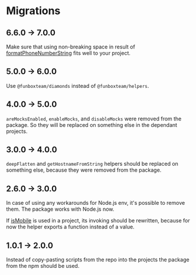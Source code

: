 # Migrations

## 6.6.0 → 7.0.0

Make sure that using non-breaking space in result of [formatPhoneNumberString](./lib/format-phone-number-string.ts)
fits well to your project.


## 5.0.0 → 6.0.0

Use `@funboxteam/diamonds` instead of `@funboxteam/helpers`.


## 4.0.0 → 5.0.0

`areMocksEnabled`, `enableMocks`, and `disableMocks` were removed from the package. So they will be replaced 
on something else in the dependant projects. 


## 3.0.0 → 4.0.0

`deepFlatten` and `getHostnameFromString` helpers should be replaced on something else, because they were removed 
from the package.


## 2.6.0 → 3.0.0

In case of using any workarounds for Node.js env, it's possible to remove them. 
The package works with Node.js now.

If [isMobile](./lib/is-mobile.js) is used in a project, its invoking should be rewritten, because for now the helper
exports a function instead of a value.


## 1.0.1 → 2.0.0

Instead of copy-pasting scripts from the repo into the projects the package from the npm should be used.
